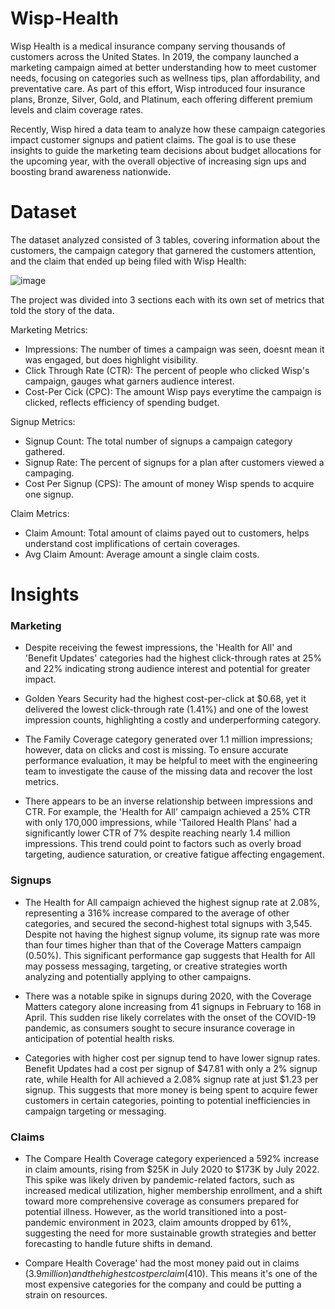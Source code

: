 # Wisp-Health

Wisp Health is a medical insurance company serving thousands of customers across the United States. In 2019, the company launched a marketing campaign aimed at better understanding how to meet customer needs, focusing on categories such as wellness tips, plan affordability, and preventative care. As part of this effort, Wisp introduced four insurance plans, Bronze, Silver, Gold, and Platinum, each offering different premium levels and claim coverage rates.

Recently, Wisp hired a data team to analyze how these campaign categories impact customer signups and patient claims. The goal is to use these insights to guide the marketing team decisions about budget allocations for the upcoming year, with the overall objective of increasing sign ups and boosting brand awareness nationwide.

# Dataset
The dataset analyzed consisted of 3 tables, covering information about the customers, the campaign category that garnered the customers attention, and the claim that ended up being filed with Wisp Health:

![image](https://github.com/user-attachments/assets/06cdb1bc-e4d9-4e11-add0-4c89dd5638ba)

The  project was divided into 3 sections each with its own set of metrics that told the story of the data.

Marketing Metrics:

* Impressions: The number of times a campaign was seen, doesnt mean it was engaged, but does highlight visibility. 
* Click Through Rate (CTR): The percent of people who clicked Wisp's campaign, gauges what garners audience interest.
* Cost-Per Cick (CPC): The amount Wisp pays everytime the campaign is clicked, reflects efficiency of spending budget.

Signup Metrics:

* Signup Count: The total number of signups a campaign category gathered.
* Signup Rate: The percent of signups for a plan after customers viewed a campaging. 
* Cost Per Signup (CPS): The amount of money Wisp spends to acquire one signup.

Claim Metrics:

* Claim Amount: Total amount of claims payed out to customers, helps understand cost implifications of certain coverages.
* Avg Claim Amount: Average amount a single claim costs.

# Insights

### Marketing

* Despite receiving the fewest impressions, the 'Health for All' and 'Benefit Updates' categories had the highest click-through rates at 25% and 22% indicating strong audience interest and potential for greater impact.

* Golden Years Security had the highest cost-per-click at $0.68, yet it delivered the lowest click-through rate (1.41%) and one of the lowest impression counts, highlighting a costly and underperforming category.

* The Family Coverage category generated over 1.1 million impressions; however, data on clicks and cost is missing. To ensure accurate performance evaluation, it may be helpful to meet with the engineering team to investigate the cause of the missing data and recover the lost metrics.

* There appears to be an inverse relationship between impressions and CTR. For example, the 'Health for All' campaign achieved a 25% CTR with only 170,000 impressions, while 'Tailored Health Plans' had a significantly lower CTR of 7% despite reaching nearly 1.4 million impressions. This trend could point to factors such as overly broad targeting, audience saturation, or creative fatigue affecting engagement.

### Signups

* The Health for All campaign achieved the highest signup rate at 2.08%, representing a 316% increase compared to the average of other categories, and secured the second-highest total signups with 3,545. Despite not having the highest signup volume, its signup rate was more than four times higher than that of the Coverage Matters campaign (0.50%). This significant performance gap suggests that Health for All may possess messaging, targeting, or creative strategies worth analyzing and potentially applying to other campaigns.

* There was a notable spike in signups during 2020, with the Coverage Matters category alone increasing from 41 signups in February to 168 in April. This sudden rise likely correlates with the onset of the COVID-19 pandemic, as consumers sought to secure insurance coverage in anticipation of potential health risks.

* Categories with higher cost per signup tend to have lower signup rates. Benefit Updates had a cost per signup of $47.81 with only a 2% signup rate, while Health for All achieved a 2.08% signup rate at just $1.23 per signup. This suggests that more money is being spent to acquire fewer customers in certain categories, pointing to potential inefficiencies in campaign targeting or messaging.

### Claims

* The Compare Health Coverage category experienced a 592% increase in claim amounts, rising from $25K in July 2020 to $173K by July 2022. This spike was likely driven by pandemic-related factors, such as increased medical utilization, higher membership enrollment, and a shift toward more comprehensive coverage as consumers prepared for potential illness. However, as the world transitioned into a post-pandemic environment in 2023, claim amounts dropped by 61%, suggesting the need for more sustainable growth strategies and better forecasting to handle future shifts in demand.

* Compare Health Coverage' had the most money paid out in claims ($3.9 million) and the highest cost per claim ($410). This means it's one of the most expensive categories for the company and could be putting a strain on resources.








